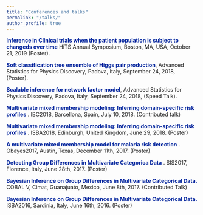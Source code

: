 ```yaml
---
title: "Conferences and talks"
permalink: "/talks/"
author_profile: true
---
```

 <span style = "color:rgb(0,35,156)">**Inference in  Clinical trials when the patient population is subject to changeds over time** </span> HiTS Annual Symposium,  Boston, MA, USA, October 21, 2019 (Poster).

 <span style = "color:rgb(0,35,156)">**Soft classification tree ensemble of Higgs pair production**</span>, Advanced Statistics for Physics Discovery, Padova, Italy, September 24, 2018, (Poster).

 <span style = "color:rgb(0,35,156)">**Scalable inference for network factor model**</span>, Advanced Statistics for Physics Discovery, Padova, Italy, September 24, 2018, (Speed Talk).


 <span style = "color:rgb(0,35,156)">**Multivariate mixed membership modeling: Inferring domain-specific risk profiles** </span>. IBC2018, Barcellona, Spain, July 10, 2018.  (Contributed talk)

  <span style = "color:rgb(0,35,156)">**Multivariate mixed membership modeling: Inferring domain-specific risk profiles** </span>. ISBA2018, Edinburgh, United Kingdom, June 29, 2018. (Poster) 

 <span style = "color:rgb(0,35,156)"> **A multivariate mixed membership model for malaria risk detection** </span>. Obayes2017, Austin, Texas, December 11th, 2017. (Poster)


 <span style = "color:rgb(0,35,156)"> **Detecting Group Differences in Multivariate Categorica Data** </span>. SIS2017, Florence, Italy, June 28th, 2017. (Poster)

 <span style = "color:rgb(0,35,156)">  **Bayesian Inference on Group Differences in Multivariate Categorical Data.** </span> COBAL V, Cimat, Guanajuato, Mexico, June 8th, 2017. (Contributed Talk)

 <span style = "color:rgb(0,35,156)">   **Bayesian Inference on Group Differences in Multivariate Categorical Data.**</span> ISBA2016, Sardinia, Italy, June 16th, 2016. (Poster)





